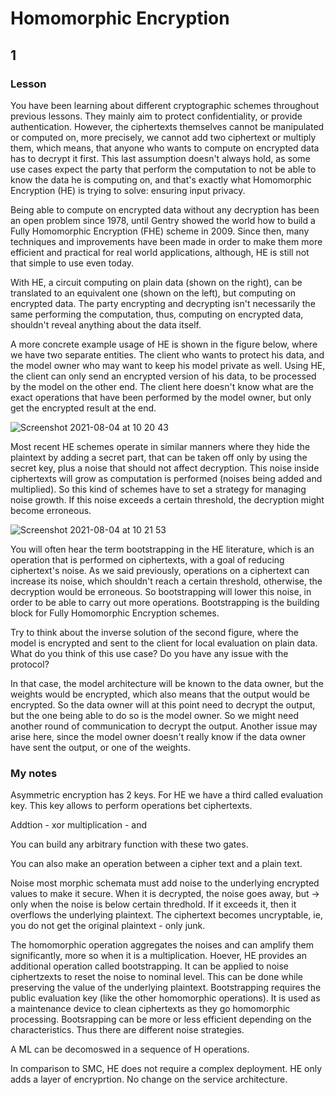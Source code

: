 # Homomorphic Encryption

## 1

### Lesson

You have been learning about different cryptographic schemes throughout previous lessons. They mainly aim to protect confidentiality, or provide authentication. However, the ciphertexts themselves cannot be manipulated or computed on, more precisely, we cannot add two ciphertext or multiply them, which means, that anyone who wants to compute on encrypted data has to decrypt it first. This last assumption doesn't always hold, as some use cases expect the party that perform the computation to not be able to know the data he is computing on, and that's exactly what Homomorphic Encryption (HE) is trying to solve: ensuring input privacy.

Being able to compute on encrypted data without any decryption has been an open problem since 1978, until Gentry showed the world how to build a Fully Homomorphic Encryption (FHE) scheme in 2009. Since then, many techniques and improvements have been made in order to make them more efficient and practical for real world applications, although, HE is still not that simple to use even today.

With HE, a circuit computing on plain data (shown on the right), can be translated to an equivalent one (shown on the left), but computing on encrypted data. The party encrypting and decrypting isn't necessarily the same performing the computation, thus, computing on encrypted data, shouldn't reveal anything about the data itself.

A more concrete example usage of HE is shown in the figure below, where we have two separate entities. The client who wants to protect his data, and the model owner who may want to keep his model private as well. Using HE, the client can only send an encrypted version of his data, to be processed by the model on the other end. The client here doesn't know what are the exact operations that have been performed by the model owner, but only get the encrypted result at the end.

![Screenshot 2021-08-04 at 10 20 43](https://user-images.githubusercontent.com/57599753/128147443-70584005-048b-4f58-b3d4-1614d3f43214.png)

Most recent HE schemes operate in similar manners where they hide the plaintext by adding a secret part, that can be taken off only by using the secret key, plus a noise that should not affect decryption. This noise inside ciphertexts will grow as computation is performed (noises being added and multiplied). So this kind of schemes have to set a strategy for managing noise growth. If this noise exceeds a certain threshold, the decryption might become erroneous.

![Screenshot 2021-08-04 at 10 21 53](https://user-images.githubusercontent.com/57599753/128147626-cff3ac7a-3f5d-4458-b7f5-e868673627e0.png)

You will often hear the term bootstrapping in the HE literature, which is an operation that is performed on ciphertexts, with a goal of reducing ciphertext's noise. As we said previously, operations on a ciphertext can increase its noise, which shouldn't reach a certain threshold, otherwise, the decryption would be erroneous. So bootstrapping will lower this noise, in order to be able to carry out more operations. Bootstrapping is the building block for Fully Homomorphic Encryption schemes.

Try to think about the inverse solution of the second figure, where the model is encrypted and sent to the client for local evaluation on plain data. What do you think of this use case? Do you have any issue with the protocol?

In that case, the model architecture will be known to the data owner, but the weights would be encrypted, which also means that the output would be encrypted. So the data owner will at this point need to decrypt the output, but the one being able to do so is the model owner. So we might need another round of communication to decrypt the output. Another issue may arise here, since the model owner doesn't really know if the data owner have sent the output, or one of the weights.

### My notes

Asymmetric encryption has 2 keys. For HE we have a third called evaluation key. 
This key allows to perform operations bet ciphertexts.

Addtion - xor
multiplication - and

You can build any arbitrary function with these two gates.

You can also make an operation between a cipher text and a plain text.

Noise
most morphic schemata must add noise to the underlying encrypted values to make it secure.
When it is decrypted, the noise goes away, but -> only when the noise is below certain thredhold. If it exceeds it, then it overflows the underlying plaintext. The ciphertext becomes uncryptable, ie, you do not get the original plaintext - only junk.

The homomorphic operation aggregates the noises and can amplify them significantly, more so when it is a multiplication.
Hoever, HE provides an additional operation called bootstrapping. It can be applied to noise ciphertzexts to reset the noise to nominal level. This can be done while preserving the value of the underlying plaintext. Bootstrapping requires the public evaluation key (like the other homomorphic operations). It is used as a maintenance device to clean ciphertexts as they go homomorphic processing. Bootsrapping can be more or less efficient depending on the characteristics.
Thus there are different noise strategies.

A ML can be decomoswed in a sequence of H operations.

In comparison to SMC, HE does not require a complex deployment. HE only adds a layer of encryprtion. No change on the service architecture.










